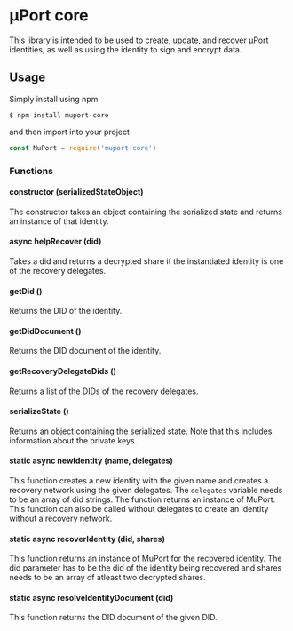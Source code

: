 # µPort core

This library is intended to be used to create, update, and recover µPort identities, as well as using the identity to sign and encrypt data.

## Usage
Simply install using npm
```
$ npm install muport-core
```
and then import into your project
```js
const MuPort = require('muport-core')
```

### Functions

#### constructor (serializedStateObject)
The constructor takes an object containing the serialized state and returns an instance of that identity.

#### async helpRecover (did)
Takes a did and returns a decrypted share if the instantiated identity is one of the recovery delegates.

#### getDid ()
Returns the DID of the identity.

#### getDidDocument ()
Returns the DID document of the identity.

#### getRecoveryDelegateDids ()
Returns a list of the DIDs of the recovery delegates.

#### serializeState ()
Returns an object containing the serialized state. Note that this includes information about the private keys.

#### static async newIdentity (name, delegates)
This function creates a new identity with the given name and creates a recovery network using the given delegates. The `delegates` variable needs to be an array of did strings. The function returns an instance of MuPort. This function can also be called without delegates to create an identity without a recovery network.

#### static async recoverIdentity (did, shares)
This function returns an instance of MuPort for the recovered identity. The did parameter has to be the did of the identity being recovered and shares needs to be an array of atleast two decrypted shares.

#### static async resolveIdentityDocument (did)
This function returns the DID document of the given DID.
